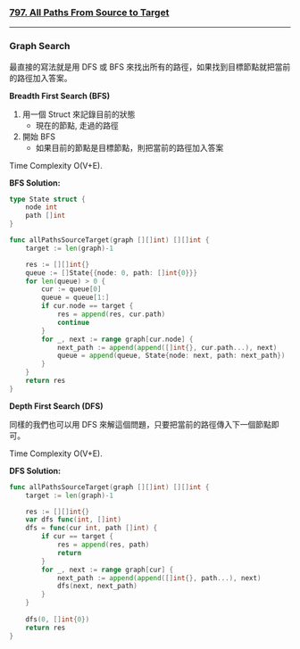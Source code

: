### [797. All Paths From Source to Target]

---

### Graph Search

最直接的寫法就是用 DFS 或 BFS 來找出所有的路徑，如果找到目標節點就把當前的路徑加入答案。

**Breadth First Search (BFS)**

1.  用一個 Struct 來記錄目前的狀態
    -   現在的節點, 走過的路徑
2.  開始 BFS
    -   如果目前的節點是目標節點，則把當前的路徑加入答案

Time Complexity O(V+E).

**BFS Solution:**
```go
type State struct {
    node int
    path []int
}

func allPathsSourceTarget(graph [][]int) [][]int {
    target := len(graph)-1

    res := [][]int{}
    queue := []State{{node: 0, path: []int{0}}}
    for len(queue) > 0 {
        cur := queue[0]
        queue = queue[1:]
        if cur.node == target {
            res = append(res, cur.path)
            continue
        }
        for _, next := range graph[cur.node] {
            next_path := append(append([]int{}, cur.path...), next)
            queue = append(queue, State{node: next, path: next_path})
        }
    }
    return res
}
```

**Depth First Search (DFS)**

同樣的我們也可以用 DFS 來解這個問題，只要把當前的路徑傳入下一個節點即可。

Time Complexity O(V+E).

**DFS Solution:**
```go
func allPathsSourceTarget(graph [][]int) [][]int {
    target := len(graph)-1

    res := [][]int{}
    var dfs func(int, []int)
    dfs = func(cur int, path []int) {
        if cur == target {
            res = append(res, path)
            return
        }
        for _, next := range graph[cur] {
            next_path := append(append([]int{}, path...), next)
            dfs(next, next_path)
        }
    }
    
    dfs(0, []int{0})
    return res
}
```

[797. All Paths From Source to Target]: https://leetcode.com/problems/all-paths-from-source-to-target